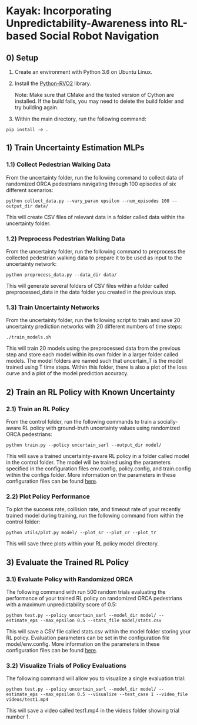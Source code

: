 # Kayak: Incorporating Unpredictability-Awareness into RL-based Social Robot Navigation

## 0) Setup
1. Create an environment with Python 3.6 on Ubuntu Linux.
2. Install the [Python-RVO2](https://github.com/sybrenstuvel/Python-RVO2) library.

	Note: Make sure that CMake and the tested version of Cython are installed. If the build fails, you may need to delete the build folder and try building again.

3. Within the main directory, run the following command:
```
pip install -e .
```

## 1) Train Uncertainty Estimation MLPs

### 1.1) Collect Pedestrian Walking Data

From the uncertainty folder, run the following command to collect data of randomized ORCA pedestrians navigating through 100 episodes of six different scenarios:
```
python collect_data.py --vary_param epsilon --num_episodes 100 --output_dir data/
```

This will create CSV files of relevant data in a folder called data within the uncertainty folder.

### 1.2) Preprocess Pedestrian Walking Data

From the uncertainty folder, run the following command to preprocess the collected pedestrian walking data to prepare it to be used as input to the uncertainty network:
```
python preprocess_data.py --data_dir data/
```

This will generate several folders of CSV files within a folder called preprocessed_data in the data folder you created in the previous step.

### 1.3) Train Uncertainty Networks

From the uncertainty folder, run the following script to train and save 20 uncertainty prediction networks with 20 different numbers of time steps:
```
./train_models.sh
```

This will train 20 models using the preprocessed data from the previous step and store each model within its own folder in a larger folder called models. The model folders are named such that uncertain_T is the model trained using T time steps. Within this folder, there is also a plot of the loss curve and a plot of the model prediction accuracy.

## 2) Train an RL Policy with Known Uncertainty

### 2.1) Train an RL Policy

From the control folder, run the following commands to train a socially-aware RL policy with ground-truth uncertainty values using randomized ORCA pedestrians:
```
python train.py --policy uncertain_sarl --output_dir model/
```

This will save a trained uncertainty-aware RL policy in a folder called model in the control folder. The model will be trained using the parameters specified in the configuration files env.config, policy.config, and train.config within the configs folder. More information on the parameters in these configuration files can be found [here](https://github.com/dbl-blnd/Kayak/blob/main/control/configs/README.md).

### 2.2) Plot Policy Performance

To plot the success rate, collision rate, and timeout rate of your recently trained model during training, run the following command from within the control folder:
```
python utils/plot.py model/ --plot_sr --plot_cr --plot_tr
```

This will save three plots within your RL policy model directory.

## 3) Evaluate the Trained RL Policy

### 3.1) Evaluate Policy with Randomized ORCA

The following command with run 500 random trials evaluating the performance of your trained RL policy on randomized ORCA pedestrians with a maximum unpredictability score of 0.5:
```
python test.py --policy uncertain_sarl --model_dir model/ --estimate_eps --max_epsilon 0.5 --stats_file model/stats.csv
```

This will save a CSV file called stats.csv within the model folder storing your RL policy. Evaluation parameters can be set in the configuration file model/env.config. More information on the parameters in these configuration files can be found [here](https://github.com/dbl-blnd/Kayak/blob/main/control/configs/README.md).

### 3.2) Visualize Trials of Policy Evaluations

The following command will allow you to visualize a single evaluation trial:
```
python test.py --policy uncertain_sarl --model_dir model/ --estimate_eps --max_epsilon 0.5 --visualize --test_case 1 --video_file videos/test1.mp4
```

This will save a video called test1.mp4 in the videos folder showing trial number 1.
